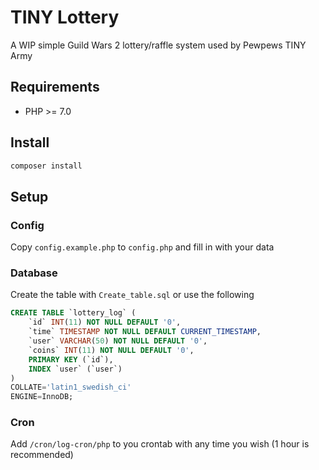 # TINY Lottery
A WIP simple Guild Wars 2 lottery/raffle system used by Pewpews TINY Army

## Requirements
 - PHP >= 7.0

## Install
```sh
composer install
```

## Setup
### Config
Copy `config.example.php` to `config.php` and fill in with your data

### Database
Create the table with `Create_table.sql` or use the following
```sql
CREATE TABLE `lottery_log` (
	`id` INT(11) NOT NULL DEFAULT '0',
	`time` TIMESTAMP NOT NULL DEFAULT CURRENT_TIMESTAMP,
	`user` VARCHAR(50) NOT NULL DEFAULT '0',
	`coins` INT(11) NOT NULL DEFAULT '0',
	PRIMARY KEY (`id`),
	INDEX `user` (`user`)
)
COLLATE='latin1_swedish_ci'
ENGINE=InnoDB;
```

### Cron
Add `/cron/log-cron/php` to you crontab with any time you wish (1 hour is recommended)